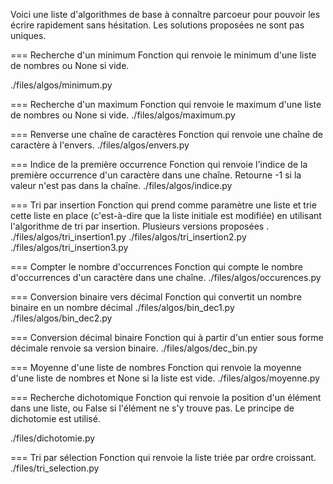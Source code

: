 Voici une liste d'algorithmes de base à connaître parcoeur pour pouvoir les écrire rapidement sans hésitation.
Les solutions proposées ne sont pas uniques.


=== Recherche d'un minimum
Fonction qui renvoie le minimum d'une liste de nombres ou None si vide. 

./files/algos/minimum.py

=== Recherche d'un maximum
Fonction qui renvoie le maximum d'une liste de nombres ou None si vide.
./files/algos/maximum.py

=== Renverse une chaîne de caractères
Fonction qui renvoie une chaîne de caractère à l'envers. 
 ./files/algos/envers.py

=== Indice de la première occurrence
 Fonction qui renvoie l'indice de la première occurrence d'un caractère dans une chaîne. Retourne -1 si la valeur n'est pas dans la chaîne.
 ./files/algos/indice.py

 === Tri par insertion
 Fonction qui prend comme paramètre une liste et trie cette liste en place (c'est-à-dire que la liste initiale est modifiée) en utilisant l'algorithme de tri par insertion. Plusieurs versions proposées .
./files/algos/tri_insertion1.py
./files/algos/tri_insertion2.py
./files/algos/tri_insertion3.py

=== Compter le nombre d'occurrences
Fonction qui compte le nombre d'occurrences d'un caractère dans une chaîne. 
 ./files/algos/occurences.py

 === Conversion binaire vers décimal
 Fonction qui convertit un nombre binaire en un nombre décimal
 ./files/algos/bin_dec1.py
 ./files/algos/bin_dec2.py

 === Conversion décimal binaire
 Fonction qui à partir d'un entier sous forme décimale renvoie sa version binaire.
  ./files/algos/dec_bin.py

  === Moyenne d'une liste de nombres
  Fonction qui renvoie la moyenne d'une liste de nombres et None si la liste est vide.
 ./files/algos/moyenne.py

 === Recherche dichotomique
 Fonction qui renvoie la position d'un élément dans une liste, ou False si l'élément ne s'y trouve pas. Le principe de dichotomie est utilisé.

 ./files/dichotomie.py

 === Tri par sélection
 Fonction qui renvoie la liste triée par ordre croissant.
  ./files/tri_selection.py